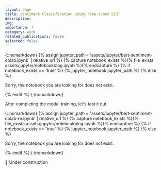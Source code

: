 ```yaml
---
layout: page
title: Sentiment Classification Using Fine-tuned BERT
description: 
img: 
importance: 7
category: work
related_publications: false
selected: false
---
```




{::nomarkdown}
{% assign jupyter_path = 'assets/jupyter/bert-sentiment-colab.ipynb' | relative_url %}
{% capture notebook_exists %}{% file_exists assets/jupyter/notebookblog.ipynb %}{% endcapture %}
{% if notebook_exists == 'true' %}
  {% jupyter_notebook jupyter_path %}
{% else %}
  <p>Sorry, the notebook you are looking for does not exist.</p>
{% endif %}
{:/nomarkdown}




After completing the model training, let's test it out.




{::nomarkdown}
{% assign jupyter_path = 'assets/jupyter/bert-sentiment-colab-re.ipynb' | relative_url %}
{% capture notebook_exists %}{% file_exists assets/jupyter/notebookblog.ipynb %}{% endcapture %}
{% if notebook_exists == 'true' %}
  {% jupyter_notebook jupyter_path %}
{% else %}
  <p>Sorry, the notebook you are looking for does not exist.</p>
{% endif %}
{:/nomarkdown}






🚧 Under construction 
